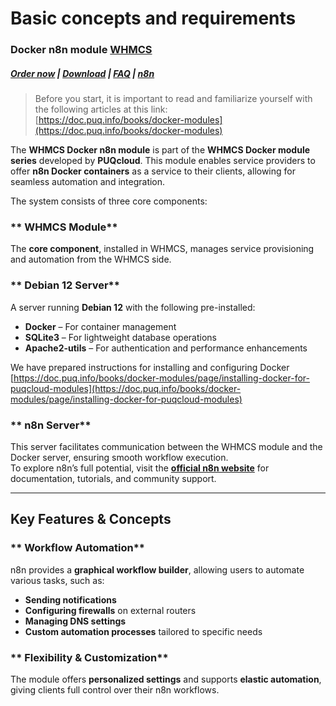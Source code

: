 # Basic concepts and requirements

### Docker n8n module **[WHMCS](https://puqcloud.com/link.php?id=77)** 

#####  [Order now](https://puqcloud.com/whmcs-module-docker-n8n.php) | [Download](https://download.puqcloud.com/WHMCS/servers/PUQ_WHMCS-Docker-n8n/) | [FAQ](https://faq.puqcloud.com/) | [n8n](https://puqcloud.com/link.php?id=117)

>Before you start, it is important to read and familiarize yourself with the following articles at this link:  
[https://doc.puq.info/books/docker-modules](https://doc.puq.info/books/docker-modules)

The **WHMCS Docker n8n module** is part of the **WHMCS Docker module series** developed by **PUQcloud**. This module enables service providers to offer **n8n Docker containers** as a service to their clients, allowing for seamless automation and integration.

The system consists of three core components:

### ** WHMCS Module**

The **core component**, installed in WHMCS, manages service provisioning and automation from the WHMCS side.

### ** Debian 12 Server**

A server running **Debian 12** with the following pre-installed:  
- **Docker** – For container management  
- **SQLite3** – For lightweight database operations  
- **Apache2-utils** – For authentication and performance enhancements  
  
We have prepared instructions for installing and configuring Docker  
[https://doc.puq.info/books/docker-modules/page/installing-docker-for-puqcloud-modules](https://doc.puq.info/books/docker-modules/page/installing-docker-for-puqcloud-modules)

### ** n8n Server**

This server facilitates communication between the WHMCS module and the Docker server, ensuring smooth workflow execution.  
To explore n8n’s full potential, visit the **[official n8n website](https://n8n.io/)** for documentation, tutorials, and community support.

- - - - - -

## **Key Features &amp; Concepts**

### ** Workflow Automation**

n8n provides a **graphical workflow builder**, allowing users to automate various tasks, such as:  
- **Sending notifications**  
- **Configuring firewalls** on external routers  
- **Managing DNS settings**  
- **Custom automation processes** tailored to specific needs

### ** Flexibility &amp; Customization**

The module offers **personalized settings** and supports **elastic automation**, giving clients full control over their n8n workflows.